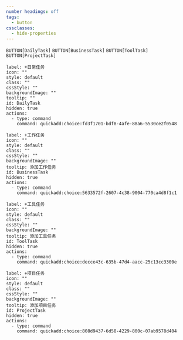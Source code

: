 ```yaml
---
number headings: off
tags:
  - button
cssclasses:
  - hide-properties
---
```

`BUTTON[DailyTask]` `BUTTON[BusinessTask]` `BUTTON[ToolTask]` `BUTTON[ProjectTask]`


```meta-bind-button
label: +日常任务
icon: ""
style: default
class: ""
cssStyle: ""
backgroundImage: ""
tooltip: ""
id: DailyTask
hidden: true
actions:
  - type: command
    command: quickadd:choice:fd3f1701-bdf8-4afe-88a6-5530ce2f0548
```

```meta-bind-button
label: +工作任务
icon: ""
style: default
class: ""
cssStyle: ""
backgroundImage: ""
tooltip: 添加工作任务
id: BusinessTask
hidden: true
actions:
  - type: command
    command: quickadd:choice:5633572f-2607-4c38-9004-770ca4d8f1c1
```

```meta-bind-button
label: +工具任务
icon: ""
style: default
class: ""
cssStyle: ""
backgroundImage: ""
tooltip: 添加工具任务
id: ToolTask
hidden: true
actions:
  - type: command
    command: quickadd:choice:decce43c-635b-47d4-aacc-25c13cc3300e
```

```meta-bind-button
label: +项目任务
icon: ""
style: default
class: ""
cssStyle: ""
backgroundImage: ""
tooltip: 添加项目任务
id: ProjectTask
hidden: true
actions:
  - type: command
    command: quickadd:choice:808d9437-6d58-4229-800c-07ab9578d404
```

